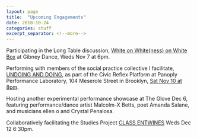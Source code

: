 ```yaml
---
layout: page
title:  "Upcoming Engagements"
date: 2018-10-24
categories: stuff
excerpt_separator: <!--more-->
---
```


Participating in the Long Table discussion, [White on White(ness) on White Box](https://gibneydance.org/event/long-table-white-on-whiteness/) at Gibney Dance, Weds Nov 7 at 6pm. 

Performing with members of the social practice collective I facilitate, [UNDOING AND DOING](https://movementresearch.org/people/lorene-bouboushian-1), as part of the Civic Reflex 
Platform at Panoply Performance Laboratory, 104 Meserole Street in Brooklyn, [Sat Nov 10 at 8pm](https://www.facebook.com/events/198831634351020/). 

Hosting another experimental performance showcase at The Glove Dec 6, featuring performance/dance artist Malcolm-X Betts, poet Amanda Salane, and musicians ellen o and Crystal Penalosa.

Collaboratively facilitating the Studies Project [CLASS ENTWINES](https://movementresearch.org/event/9115) Weds Dec 12 6:30pm. 

<!--more-->
